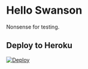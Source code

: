 # Hello Swanson

Nonsense for testing.

## Deploy to Heroku
[![Deploy](https://www.herokucdn.com/deploy/button.svg)](https://heroku.com/deploy)
